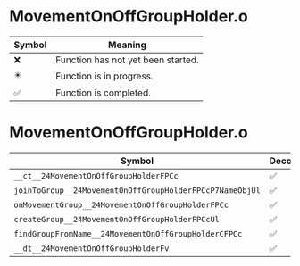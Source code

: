 # MovementOnOffGroupHolder.o
| Symbol | Meaning 
| ------------- | ------------- 
| :x: | Function has not yet been started. 
| :eight_pointed_black_star: | Function is in progress. 
| :white_check_mark: | Function is completed. 


# MovementOnOffGroupHolder.o
| Symbol | Decompiled? |
| ------------- | ------------- |
| `__ct__24MovementOnOffGroupHolderFPCc` | :white_check_mark: |
| `joinToGroup__24MovementOnOffGroupHolderFPCcP7NameObjUl` | :white_check_mark: |
| `onMovementGroup__24MovementOnOffGroupHolderFPCc` | :white_check_mark: |
| `createGroup__24MovementOnOffGroupHolderFPCcUl` | :white_check_mark: |
| `findGroupFromName__24MovementOnOffGroupHolderCFPCc` | :white_check_mark: |
| `__dt__24MovementOnOffGroupHolderFv` | :white_check_mark: |
